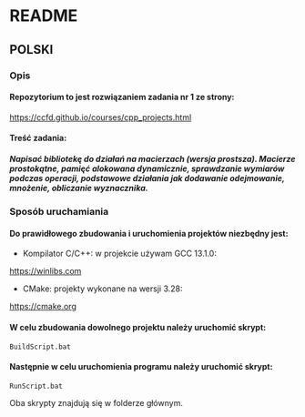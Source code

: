 # README

## POLSKI

### Opis
#### Repozytorium to jest rozwiązaniem zadania nr 1 ze strony:

https://ccfd.github.io/courses/cpp_projects.html

#### Treść zadania:

##### Napisać bibliotekę do działań na macierzach (wersja prostsza). Macierze prostokątne, pamięć alokowana dynamicznie, sprawdzanie wymiarów podczas operacji, podstawowe działania jak dodawanie odejmowanie, mnożenie, obliczanie wyznacznika.

### Sposób uruchamiania
#### Do prawidłowego zbudowania i uruchomienia projektów niezbędny jest:

- Kompilator C/C++: w projekcie używam GCC 13.1.0:

<https://winlibs.com>

- CMake: projekty wykonane na wersji 3.28:

<https://cmake.org>

#### W celu zbudowania dowolnego projektu należy uruchomić skrypt:
```
BuildScript.bat
```

#### Następnie w celu uruchomienia programu należy uruchomić skrypt:
```
RunScript.bat
```

Oba skrypty znajdują się w folderze głównym.
